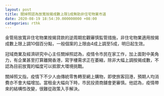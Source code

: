```yaml
---
layout: post
title: 關焯照認為放寬按揭成數上限1成無助非住宅物業市道
date: 2020-08-19 18:54:39.000000000 +08:00
categories: rthk
---
```


金管局放寬非住宅物業按揭貸款的逆周期宏觀審慎監管措施，非住宅物業適用按揭成數上限上調10個百分點，一般個案的上限由4成上調至5成，明日起生效。

冠域商業及經濟研究中心主任關焯照認為，疫情令市民在家工作，加上面對中美角力，有企業甚至打算離開香港，寫字樓需求正在萎縮，除非大幅上調按揭成數，不認為目前放寬的幅度可以抵禦大環境挑戰。

關焯照又指，疫情下不少人由傳統零售轉至網上購物，即使旅客回港，預期人均消費亦不會大幅增加。當租金大幅向下時，市民投資商舖會更審慎。他認為，疫情帶來的結構性改變，很難從政策入手解決。

